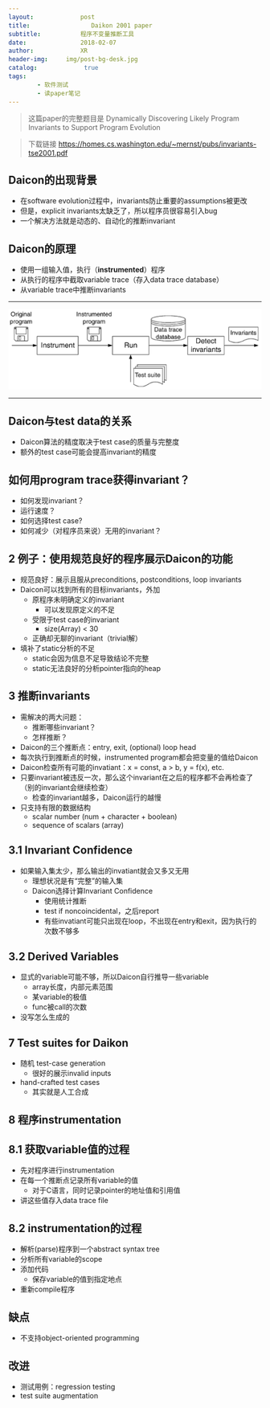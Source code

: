 ```yaml
---
layout:             post
title:                 Daikon 2001 paper
subtitle:           程序不变量推断工具
date:      	        2018-02-07
author:             XR
header-img:     img/post-bg-desk.jpg
catalog: 	         true
tags:
        - 软件测试
        - 读paper笔记
---
```


> 这篇paper的完整题目是 Dynamically Discovering Likely Program Invariants to Support Program Evolution

>下载链接
https://homes.cs.washington.edu/~mernst/pubs/invariants-tse2001.pdf

Daicon的出现背景
-
- 在software evolution过程中，invariants防止重要的assumptions被更改
- 但是，explicit invariants太缺乏了，所以程序员很容易引入bug
- 一个解决方法就是动态的、自动化的推断invariant

Daicon的原理
-
- 使用一组输入值，执行（**instrumented**）程序
- 从执行的程序中截取variable trace（存入data trace database）
- 从variable trace中推断invariants

---
![](https://raw.githubusercontent.com/xiaoran-tang/xiaoran-tang.github.io/master/img/Daikon.png)

---

Daicon与test data的关系
-
- Daicon算法的精度取决于test case的质量与完整度
- 额外的test case可能会提高invariant的精度

如何用program trace获得invariant？
-
- 如何发现invariant？
- 运行速度？
- 如何选择test case?
- 如何减少（对程序员来说）无用的invariant？

2 例子：使用规范良好的程序展示Daicon的功能
-
- 规范良好：展示且服从preconditions, postconditions, loop invariants
- Daicon可以找到所有的目标invariants，外加
	+ 原程序未明确定义的invariant
		- 可以发现原定义的不足
	+ 受限于test case的invariant
		- size(Array) < 30
	+ 正确却无聊的invariant（trivial解）
- 填补了static分析的不足
	+ static会因为信息不足导致结论不完整
	+ static无法良好的分析pointer指向的heap

3 推断invariants
-
- 需解决的两大问题：
	+ 推断哪些invariant？ 
	+ 怎样推断？
- Daicon的三个推断点：entry, exit, (optional) loop head
- 每次执行到推断点的时候，instrumented program都会把变量的值给Daicon
- Daicon检查所有可能的invatiant：x = const, a > b, y = f(x), etc.
- 只要invariant被违反一次，那么这个invariant在之后的程序都不会再检查了（别的invariant会继续检查）
	- 检查的invariant越多，Daicon运行的越慢
- 只支持有限的数据结构
	- scalar number (num + character + boolean)
	- sequence of scalars (array)
	
3.1 Invariant Confidence
-
- 如果输入集太少，那么输出的invatiant就会又多又无用
	- 理想状况是有“完整”的输入集
	- Daicon选择计算Invariant Confidence
		- 使用统计推断
		- test if noncoincidental，之后report
		- 有些invatiant可能只出现在loop，不出现在entry和exit，因为执行的次数不够多
		
3.2 Derived Variables
-
- 显式的variable可能不够，所以Daicon自行推导一些variable
	- array长度，内部元素范围
	- 某variable的极值
	- func被call的次数
- 没写怎么生成的

7 Test suites for Daikon
-
- 随机 test-case generation
	- 很好的展示invalid inputs
- hand-crafted test cases
	- 其实就是人工合成

8 程序instrumentation
-

8.1 获取variable值的过程
-
- 先对程序进行instrumentation
- 在每一个推断点记录所有variable的值
	- 对于C语言，同时记录pointer的地址值和引用值
- 讲这些值存入data trace file

8.2 instrumentation的过程
-
- 解析(parse)程序到一个abstract syntax tree
- 分析所有variable的scope
- 添加代码
	- 保存variable的值到指定地点
- 重新compile程序

缺点
-
- 不支持object-oriented programming

改进
-
- 测试用例：regression testing
- test suite augmentation